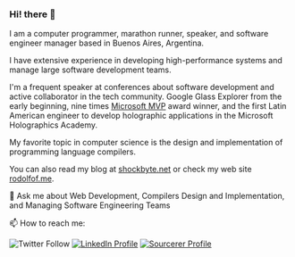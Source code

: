 ### Hi! there 👋

I am a computer programmer, marathon runner, speaker, and software engineer manager based in Buenos Aires, Argentina.

I have extensive experience in developing high-performance systems and manage large software development teams.


I'm a frequent speaker at conferences about software development and active collaborator in the tech community. Google Glass Explorer from the early beginning, nine times [Microsoft MVP](https://mvp.microsoft.com/en-us/PublicProfile/4034702?fullName=Rodolfo%20Finochietti) award winner, and the first Latin American engineer to develop holographic applications in the Microsoft Holographics Academy.

My favorite topic in computer science is the design and implementation of programming language compilers.

You can also read my blog at [shockbyte.net](https://shockbyte.net) or check my web site [rodolfof.me](http://rodolfof.me).

💬 Ask me about Web Development, Compilers Design and Implementation, and Managing Software Engineering Teams

📫 How to reach me: 

![Twitter Follow](https://img.shields.io/twitter/follow/rodolfof?style=social)
<a href="https://www.linkedin.com/in/rodolfof"><img src="https://img.shields.io/badge/LinkedIn-Profile-blue?style=plastic" alt="LinkedIn Profile"></a>
<a href="https://sourcerer.io/rfinochi"><img src="https://img.shields.io/badge/Sourcerer-Profile-brightgreen?style=plastic" alt="Sourcerer Profile"></a>
 